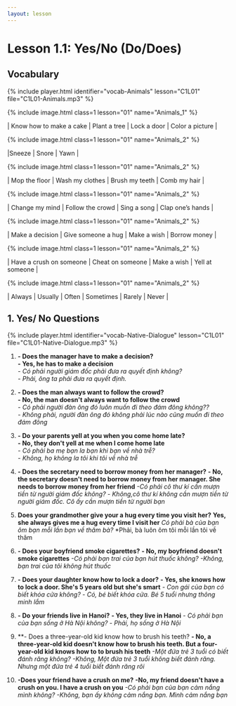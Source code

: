 ```yaml
---
layout: lesson
---
```



# Lesson 1.1: Yes/No (Do/Does)


## Vocabulary

{% include player.html identifier="vocab-Animals" lesson="C1L01" file="C1L01-Animals.mp3" %}

{% include image.html class=1 lesson="01" name="Animals_1" %}

| Know how to make a cake | Plant a tree  | Lock a door | Color a picture |  


{% include image.html class=1 lesson="01" name="Animals_2" %}

|Sneeze | Snore | Yawn | 

{% include image.html class=1 lesson="01" name="Animals_2" %}

| Mop the floor | Wash my clothes  | Brush my teeth  | Comb my hair |  

{% include image.html class=1 lesson="01" name="Animals_2" %}
 
 | Change my mind | Follow the crowd | Sing a song  | Clap one’s hands  |
 
 {% include image.html class=1 lesson="01" name="Animals_2" %}
 
| Make a decision | Give someone a hug  | Make a wish  | Borrow money |  

 {% include image.html class=1 lesson="01" name="Animals_2" %}
 
| Have a crush on someone | Cheat on someone | Make a wish  | Yell at someone | 

 {% include image.html class=1 lesson="01" name="Animals_2" %}
 
| Always | Usually | Often  | Sometimes |  Rarely | Never | 

## 1. Yes/ No Questions
{% include player.html identifier="vocab-Native-Dialogue" lesson="C1L01" file="C1L01-Native-Dialogue.mp3" %}

1. **- Does the manager have to make a decision?**  
**- Yes, he has to make a decision**  
*- Có phải người giám đốc phải đưa ra quyết định không?*    
*- Phải, ông ta phải đưa ra quyết định.*  
2. **- Does the man always want to follow the crowd?**  
**- No, the man doesn't always want to follow the crowd**  
*- Có phải người đàn ông đó luôn muốn đi theo đám đông không??*  
*- Không phải, người đàn ông đó không phải lúc nào cũng muốn đi theo đám đông*  
3. **- Do your parents yell at you when you come home late?**  
**- No, they don't yell at me when I come home late**  
*- Có phải ba mẹ bạn la bạn khi bạn về nhà trễ?*  
*- Không, họ không la tôi khi tôi về nhà trễ*  
4. **- Does the secretary need to borrow money from her manager?**
**- No, the secretary doesn't need to borrow money from her manager. She needs to borrow money from her friend**
*-Có phải cô thư kí cần mượn tiền từ người giám đốc không?*
*- Không,cô thư kí không cần mượn tiền từ người giám đốc. Cô ấy cần mượn tiền từ người bạn*
5. **Does your grandmother give your a hug every time you visit her?** 
**Yes, she always gives me a hug every time I visit her** 
*Có phải bà của bạn ôm bạn mỗi lần bạn về thăm bà?*
*Phải, bà luôn ôm tôi mỗi lần tôi về thăm
6. **- Does your boyfriend smoke cigarettes?** 
**- No, my boyfriend doesn't smoke cigarettes**
*-Có phải bạn trai của bạn hút thuốc không?*
*-Không, bạn trai của tôi không hút thuốc*
7. **- Does your daughter know how to lock a door?** 
**- Yes, she knows how to lock a door. She's 5 years old but she's smart**
*- Con gái của bạn có biết khóa cửa không?*
*- Có, bé biết khóa cửa. Bé 5 tuổi nhưng thông minh lắm*

8. **- Do your friends live in Hanoi?** 
**- Yes, they live in Hanoi**
*- Có phải bạn của bạn sống ở Hà Nội không?*
*- Phải, họ sống ở Hà Nội*

9. **- Does a three-year-old kid know how to brush his teeth?
**- No, a three-year-old kid doesn't know how to brush his teeth. But a four-year-old kid knows how to to brush his teeth**
*-Một đứa trẻ 3 tuổi có biết đánh răng không?*
*-Không, Một đứa trẻ 3 tuổi không biết đánh răng. Nhưng một đứa trẻ 4 tuổi biết đánh răng rôi*

10. **-Does your friend have a crush on me?**
**-No, my friend doesn't have a crush on you. I have a crush on you**
*-Có phải bạn của bạn cảm nắng mình không?*
*-Không, bạn ấy không cảm nắng bạn. Mình cảm nắng bạn*